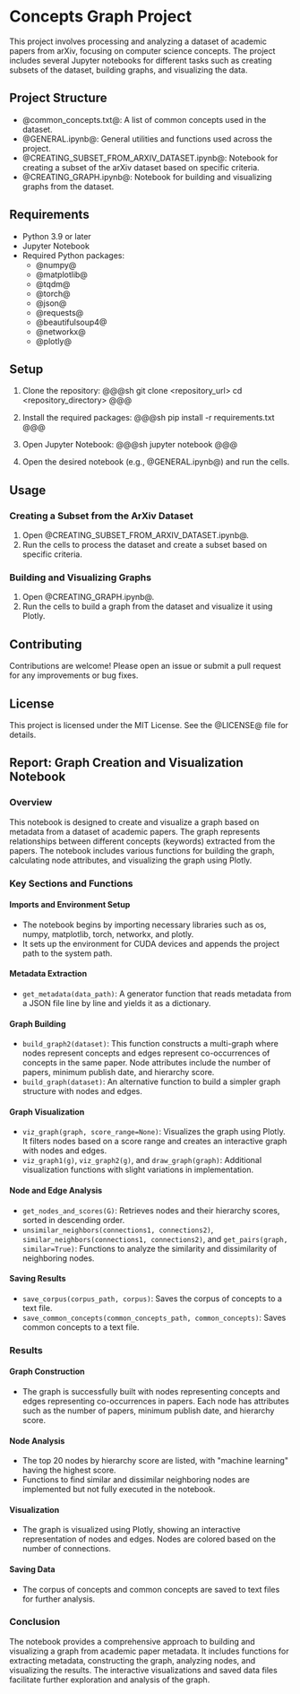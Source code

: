 # Concepts Graph Project

This project involves processing and analyzing a dataset of academic papers from arXiv, focusing on computer science concepts. The project includes several Jupyter notebooks for different tasks such as creating subsets of the dataset, building graphs, and visualizing the data.

## Project Structure

- @common_concepts.txt@: A list of common concepts used in the dataset.
- @GENERAL.ipynb@: General utilities and functions used across the project.
- @CREATING_SUBSET_FROM_ARXIV_DATASET.ipynb@: Notebook for creating a subset of the arXiv dataset based on specific criteria.
- @CREATING_GRAPH.ipynb@: Notebook for building and visualizing graphs from the dataset.

## Requirements

- Python 3.9 or later
- Jupyter Notebook
- Required Python packages:
  - @numpy@
  - @matplotlib@
  - @tqdm@
  - @torch@
  - @json@
  - @requests@
  - @beautifulsoup4@
  - @networkx@
  - @plotly@

## Setup

1. Clone the repository:
   @@@sh
   git clone <repository_url>
   cd <repository_directory>
   @@@

2. Install the required packages:
   @@@sh
   pip install -r requirements.txt
   @@@

3. Open Jupyter Notebook:
   @@@sh
   jupyter notebook
   @@@

4. Open the desired notebook (e.g., @GENERAL.ipynb@) and run the cells.

## Usage

### Creating a Subset from the ArXiv Dataset

1. Open @CREATING_SUBSET_FROM_ARXIV_DATASET.ipynb@.
2. Run the cells to process the dataset and create a subset based on specific criteria.

### Building and Visualizing Graphs

1. Open @CREATING_GRAPH.ipynb@.
2. Run the cells to build a graph from the dataset and visualize it using Plotly.

## Contributing

Contributions are welcome! Please open an issue or submit a pull request for any improvements or bug fixes.

## License

This project is licensed under the MIT License. See the @LICENSE@ file for details.


## Report: Graph Creation and Visualization Notebook

### Overview
This notebook is designed to create and visualize a graph based on metadata from a dataset of academic papers. The graph represents relationships between different concepts (keywords) extracted from the papers. The notebook includes various functions for building the graph, calculating node attributes, and visualizing the graph using Plotly.

### Key Sections and Functions

#### Imports and Environment Setup
- The notebook begins by importing necessary libraries such as os, numpy, matplotlib, torch, networkx, and plotly.
- It sets up the environment for CUDA devices and appends the project path to the system path.

#### Metadata Extraction
- `get_metadata(data_path)`: A generator function that reads metadata from a JSON file line by line and yields it as a dictionary.

#### Graph Building
- `build_graph2(dataset)`: This function constructs a multi-graph where nodes represent concepts and edges represent co-occurrences of concepts in the same paper. Node attributes include the number of papers, minimum publish date, and hierarchy score.
- `build_graph(dataset)`: An alternative function to build a simpler graph structure with nodes and edges.

#### Graph Visualization
- `viz_graph(graph, score_range=None)`: Visualizes the graph using Plotly. It filters nodes based on a score range and creates an interactive graph with nodes and edges.
- `viz_graph1(g)`, `viz_graph2(g)`, and `draw_graph(graph)`: Additional visualization functions with slight variations in implementation.

#### Node and Edge Analysis
- `get_nodes_and_scores(G)`: Retrieves nodes and their hierarchy scores, sorted in descending order.
- `unsimilar_neighbors(connections1, connections2)`, `similar_neighbors(connections1, connections2)`, and `get_pairs(graph, similar=True)`: Functions to analyze the similarity and dissimilarity of neighboring nodes.

#### Saving Results
- `save_corpus(corpus_path, corpus)`: Saves the corpus of concepts to a text file.
- `save_common_concepts(common_concepts_path, common_concepts)`: Saves common concepts to a text file.

### Results

#### Graph Construction
- The graph is successfully built with nodes representing concepts and edges representing co-occurrences in papers. Each node has attributes such as the number of papers, minimum publish date, and hierarchy score.

#### Node Analysis
- The top 20 nodes by hierarchy score are listed, with "machine learning" having the highest score.
- Functions to find similar and dissimilar neighboring nodes are implemented but not fully executed in the notebook.

#### Visualization
- The graph is visualized using Plotly, showing an interactive representation of nodes and edges. Nodes are colored based on the number of connections.

#### Saving Data
- The corpus of concepts and common concepts are saved to text files for further analysis.

### Conclusion
The notebook provides a comprehensive approach to building and visualizing a graph from academic paper metadata. It includes functions for extracting metadata, constructing the graph, analyzing nodes, and visualizing the results. The interactive visualizations and saved data files facilitate further exploration and analysis of the graph.
